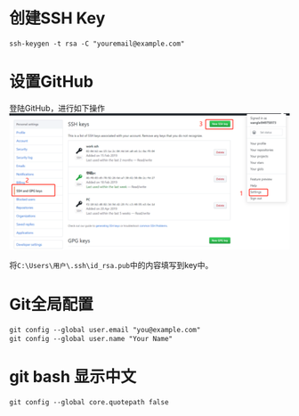 # 创建SSH Key
```
ssh-keygen -t rsa -C "youremail@example.com"
```

# 设置GitHub
登陆GitHub，进行如下操作
![github-settings-ssh-key](./assets/github-settings-ssh-key.png)

将`C:\Users\用户\.ssh\id_rsa.pub`中的内容填写到key中。

# Git全局配置
```
git config --global user.email "you@example.com"
git config --global user.name "Your Name"
```

# git bash 显示中文
```
git config --global core.quotepath false
```
